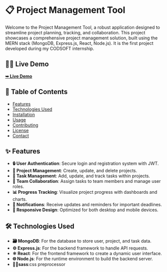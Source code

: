 # 📋 Project Management Tool

Welcome to the Project Management Tool, a robust application designed to streamline project planning, tracking, and collaboration. This project showcases a comprehensive project management solution, built using the MERN stack (MongoDB, Express.js, React, Node.js). It is the first project developed during my CODSOFT internship.

## 🚀🌐 Live Demo
 <a href="https://codsoft-project-management-tool-1.onrender.com"><strong>➥ Live Demo</strong></a>


## 📑 Table of Contents

- [Features](#features)
- [Technologies Used](#technologies-used)
- [Installation](#installation)
- [Usage](#usage)
- [Contributing](#contributing)
- [License](#license)
- [Contact](#contact)

## ✨ Features

- **🔒 User Authentication**: Secure login and registration system with JWT.
- **📁 Project Management**: Create, update, and delete projects.
- **📝 Task Management**: Add, update, and track tasks within projects.
- **👥 Team Collaboration**: Assign tasks to team members and manage user roles.
- **📊 Progress Tracking**: Visualize project progress with dashboards and charts.
- **🔔 Notifications**: Receive updates and reminders for important deadlines.
- **📱 Responsive Design**: Optimized for both desktop and mobile devices.

## 🛠 Technologies Used

- **🗃 MongoDB**: For the database to store user, project, and task data.
- **⚙️ Express.js**: For the backend framework to handle API requests.
- **⚛️ React**: For the frontend framework to create a dynamic user interface.
- **🌐 Node.js**: For the runtime environment to build the backend server.
- **💁‍♀️sass**:css preprocessor
